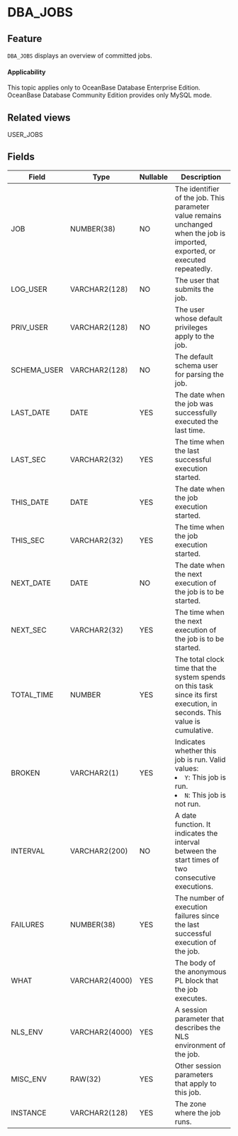 DBA_JOBS
=============================

Feature
--------------------

`DBA_JOBS` displays an overview of committed jobs.

<main id="notice" >
    <h4>Applicability</h4>
    <p>This topic applies only to OceanBase Database Enterprise Edition. OceanBase Database Community Edition provides only MySQL mode. </p>
  </main>

Related views
----------------------

USER_JOBS

Fields
----------------------

| **Field**   | **Type**       | **Nullable** | **Description**                                                                                                                |
|-------------|----------------|--------------|--------------------------------------------------------------------------------------------------------------------------------|
| JOB         | NUMBER(38)     | NO           | The identifier of the job.  This parameter value remains unchanged when the job is imported, exported, or executed repeatedly. |
| LOG_USER    | VARCHAR2(128)  | NO           | The user that submits the job.                                                                                                 |
| PRIV_USER   | VARCHAR2(128)  | NO           | The user whose default privileges apply to the job.                                                                            |
| SCHEMA_USER | VARCHAR2(128)  | NO           | The default schema user for parsing the job.                                                                                   |
| LAST_DATE   | DATE           | YES          | The date when the job was successfully executed the last time.                                                                 |
| LAST_SEC    | VARCHAR2(32)   | YES          | The time when the last successful execution started.                                                                           |
| THIS_DATE   | DATE           | YES          | The date when the job execution started.                                                                                       |
| THIS_SEC    | VARCHAR2(32)   | YES          | The time when the job execution started.                                                                                       |
| NEXT_DATE   | DATE           | NO           | The date when the next execution of the job is to be started.                                                                  |
| NEXT_SEC    | VARCHAR2(32)   | YES          | The time when the next execution of the job is to be started.                                                                  |
| TOTAL_TIME  | NUMBER         | YES          | The total clock time that the system spends on this task since its first execution, in seconds. This value is cumulative.      |
| BROKEN      | VARCHAR2(1)    | YES          | Indicates whether this job is run. Valid values: <li> `Y`: This job is run.   <li> `N`: This job is not run.                   |
| INTERVAL    | VARCHAR2(200)  | NO           | A date function. It indicates the interval between the start times of two consecutive executions.                              |
| FAILURES    | NUMBER(38)     | YES          | The number of execution failures since the last successful execution of the job.                                               |
| WHAT        | VARCHAR2(4000) | YES          | The body of the anonymous PL block that the job executes.                                                                      |
| NLS_ENV     | VARCHAR2(4000) | YES          | A session parameter that describes the NLS environment of the job.                                                             |
| MISC_ENV    | RAW(32)        | YES          | Other session parameters that apply to this job.                                                                               |
| INSTANCE    | VARCHAR2(128)  | YES          | The zone where the job runs.                                                                                                   |
